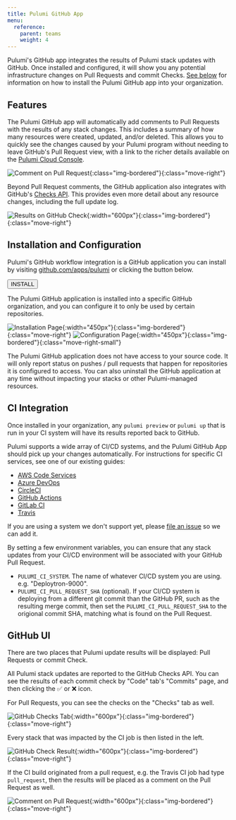 ```yaml
---
title: Pulumi GitHub App
menu:
  reference:
    parent: teams
    weight: 4
---
```


<style>
    .img-bordered {
        border: 2px solid rgba(0,0,0,0.15);
    }
    .move-right {
        margin-left: 32px;
    }
    .move-right-small {
        margin-left: 8px;
    }
</style>

Pulumi's GitHub app integrates the results of Pulumi stack updates with GitHub. Once installed and
configured, it will show you any potential infrastructure changes on Pull Requests and commit Checks.
[See below](https://github.com/apps/pulumi) for information on how to install the Pulumi GitHub app
into your organization.

## Features

The Pulumi GitHub app will automatically add comments to Pull Requests with the results of any
stack changes. This includes a summary of how many resources were created, updated, and/or deleted.
This allows you to quickly see the changes caused by your Pulumi program without needing to leave
GitHub's Pull Request view, with a link to the richer details available on the
[Pulumi Cloud Console](https://app.pulumi.com).

![Comment on Pull Request](/images/github-app/pr-comment.png){:class="img-bordered"}{:class="move-right"}

Beyond Pull Request comments, the GitHub application also integrates with GitHub's [Checks API](https://blog.github.com/2018-05-07-introducing-checks-api/).
This provides even more detail about any resource changes, including the full update log.

![Results on GitHub Check](/images/github-app/checks-detail.png){:width="600px"}{:class="img-bordered"}{:class="move-right"}

## Installation and Configuration

Pulumi's GitHub workflow integration is a GitHub application you can install by visiting
[github.com/apps/pulumi](https://github.com/apps/pulumi) or clicking the button below.

<a href="https://github.com/apps/pulumi" target="_blank">
    <button class="button">INSTALL</button>
</a>

The Pulumi GitHub application is installed into a specific GitHub organization, and you can
configure it to only be used by certain repositories.

![Installation Page](/images/github-app/installation.png){:width="450px"}{:class="img-bordered"}{:class="move-right"}
![Configuration Page](/images/github-app/org-configuration.png){:width="450px"}{:class="img-bordered"}{:class="move-right-small"}

The Pulumi GitHub application does not have access to your source code. It will only report
status on pushes / pull requests that happen for repositories it is configured to access. You can
also uninstall the GitHub application at any time without impacting your stacks or
other Pulumi-managed resources.

## CI Integration

Once installed in your organization, any `pulumi preview` or `pulumi up` that is run in your CI
system will have its results reported back to GitHub.

Pulumi supports a wide array of CI/CD systems, and the Pulumi GitHub App should pick up your changes
automatically. For instructions for specific CI services, see one of our existing guides:

* [AWS Code Services](../cd-aws-code-services/)
* [Azure DevOps](../cd-azure-devops/)
* [CircleCI](../cd-circleci/)
* [GitHub Actions](../cd-github-actions/)
* [GitLab CI](../cd-gitlab-ci/)
* [Travis](../cd-travis/)

If you are using a system we don't support yet, please [file an issue](https://github.com/pulumi/pulumi/issues/new)
so we can add it.

By setting a few environment variables, you can ensure that any stack updates from your CI/CD environment will be
associated with your GitHub Pull Request.

- `PULUMI_CI_SYSTEM`. The name of whatever CI/CD system you are using. e.g. "Deploytron-9000".
- `PULUMI_CI_PULL_REQUEST_SHA` (optional). If your CI/CD system is deploying from a different git commit than the
  GitHub PR, such as the resulting merge commit, then set the `PULUMI_CI_PULL_REQUEST_SHA` to the origional
  commit SHA, matching what is found on the Pull Request.

## GitHub UI

There are two places that Pulumi update results will be displayed: Pull Requests or commit Check.

All Pulumi stack updates are reported to the GitHub Checks API. You can see the results of each
commit check by "Code" tab's "Commits" page, and then clicking the ✅ or ❌ icon.

For Pull Requests, you can see the checks on the "Checks" tab as well.

![GitHub Checks Tab](/images/github-app/checks.png){:width="600px"}{:class="img-bordered"}{:class="move-right"}

Every stack that was impacted by the CI job is then listed in the left.

![GitHub Check Result](/images/github-app/checks-detail.png){:width="600px"}{:class="img-bordered"}{:class="move-right"}

If the CI build originated from a pull request, e.g. the Travis CI job had type `pull_request`,
then the results will be placed as a comment on the Pull Request as well.

![Comment on Pull Request](/images/github-app/pr-comment.png){:width="600px"}{:class="img-bordered"}{:class="move-right"}
